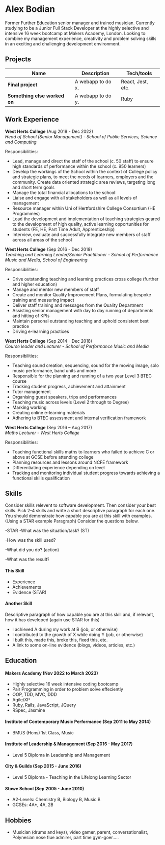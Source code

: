 # Alex Bodian

Former Further Education senior manager and trained musician. Currently studying to be a Junior Full Stack Developer at the highly selective and intensive 16 week bootcamp at Makers Academy, London. Looking to combine my management experience, creativity and problem solving skills in an exciting and challenging development environment.

## Projects

| Name                         | Description       | Tech/tools        |
| ---------------------------- | ----------------- | ----------------- |
| **Final project**            | A webapp to do x. | React, Jest, etc. |
| **Something else worked on** | A webapp to do y. | Ruby              |

## Work Experience

**West Herts College** (Aug 2018 - Dec 2022)  
_Head of School (Senior Management) - School of Public Services, Science and Computing_

Responsibilities:
* Lead, manage and direct the staff of the school (c. 50 staff) to ensure high standards of performance within the school (c.
950 learners)
* Develop the workings of the School within the context of College policy and strategic plans, to meet the needs of learners,
employers and the community. Create data oriented strategic area reviews, targeting long and short term goals
* Manage the total financial allocations to the school
* Liaise and engage with all stakeholders as well as all levels of management
* Resource manager within Uni of Hertfordshire College Consortium (HE Programmes)
* Lead the development and implementation of teaching strategies geared to the development of high quality, active
learning opportunities for students (FE, HE, Part Time Adult, Apprenticeship)
* Interview, evaluate and successfully integrate new members of staff across all areas of the school

**West Herts College** (Sep 2016 - Dec 2018)  
_Teaching and Learning Leader/Senior Practitioner - School of Performance Music and Media, School of Engineering_

Responsibilities:
* Drive outstanding teaching and learning practices cross college (further and higher education)
* Manage and mentor new members of staff
* Create and monitor Quality Improvement Plans, formulating bespoke training and measuring impact
* Deliver staff training and messages from the Quality Department
* Assisting senior management with day to day running of departments and hitting of KPIs
* Maintain personal outstanding teaching and uphold consistent best practice
* Driving e-learning practices

**West Herts College** (Sep 2014 - Dec 2018)  
_Course leader and Lecturer - School of Performance Music and Media_

Responsibilities:
* Teaching sound creation, sequencing, sound for the moving image, solo music performance, band units and more
* Responsible for the planning and running of a two year Level 3 BTEC course
* Tracking student progress, achievement and attainment
* Tutor management
* Organising guest speakers, trips and performances
* Teaching music across levels (Level 2 through to Degree)
* Marking working
* Creating online e-learning materials
* Adhering to BTEC assessment and internal verification framework


**West Herts College** (Sep 2016 – Aug 2017)  
_Maths Lecturer - West Herts College_

Responsibilities:
* Teaching functional skills maths to learners who failed to achieve C or above at GCSE before attending college
* Planning resources and lessons around NCFE framework
* Differentiating experience depending on level
* Tracking and monitoring individual student progress towards achieving a functional skills qualification

## Skills

Consider skills relevent to software development. Then consider your best skills. Pick 2-4 skills and write a short descriptive paragraph for each one. You should demonstrate how capable you are at this skill with examples.
(Using a STAR example Paragraph) Consider the questions below.

-STAR
-What was the situation/task? (ST)

-How was the skill used?

-What did you do? (action)

-What was the result?


#### This Skill

- Experience
- Achievements
- Evidence (STAR)

#### Another Skill

Descriptive paragraph of how capable you are at this skill and, if relevant, how it has developed (again use STAR for this)

- I achieved A during my work at B (job, or otherwise)
- I contributed to the growth of X while doing Y (job, or otherwise)
- I built this, made this, broke this, fixed this, etc.
- A link to some on-line evidence (blogs, videos, articles, etc.)

## Education

#### Makers Academy (Nov 2022 to March 2023)
- Highly selective 16 week intensive coding bootcamp
- Pair Programming in order to problem solve effeciently  
- OOP, TDD, MVC, DDD
- Agile/XP
- Ruby, Rails, JavaScript, JQuery
- RSpec, Jasmine

#### Institute of Contemporary Music Performance (Sep 2011 to May 2014)
* BMUS (Hons) 1st Class, Music

#### Institute of Leadership & Management (Sep 2016 - May 2017)
* Level 5 Diploma in Leadership and Management

#### City & Guilds (Sep 2015 - June 2016)
* Level 5 Diploma - Teaching in the Lifelong Learning Sector

#### Stowe School (Sep 2005 - June 2010)
* A2-Levels: Chemistry B, Biology B, Music B
* GCSEs: 4A*, 4A, 2B

## Hobbies

* Musician (drums and keys), video gamer, parent, conversationalist, Polynesian nose flue admirer, part time gym-goer..... 
